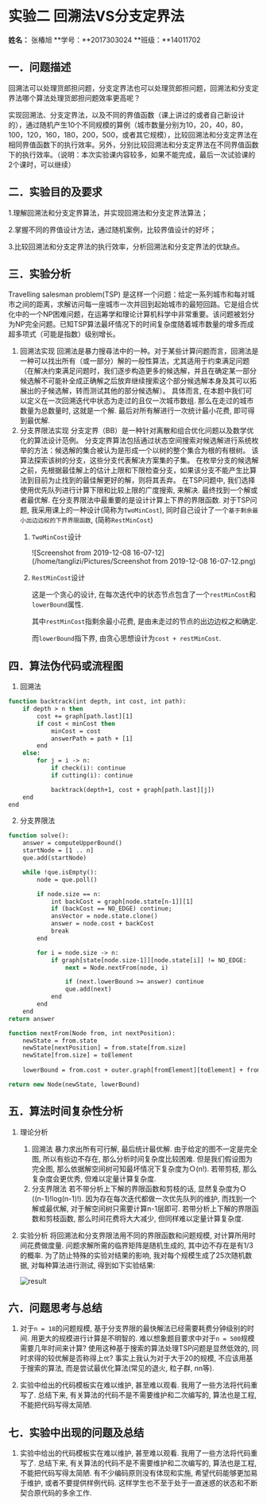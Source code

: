 # **实验二** **回溯法VS分支定界法**

**姓名：** 张椿旭   **学号：**2017303024   **班级：**14011702

## 一．问题描述

​	回溯法可以处理货郎担问题，分支定界法也可以处理货郎担问题，回溯法和分支定界法哪个算法处理货郎担问题效率更高呢？

​	实现回溯法、分支定界法，以及不同的界值函数（课上讲过的或者自己新设计的），通过随机产生10个不同规模的算例（城市数量分别为10，20，40，80，100，120，160，180，200，500，或者其它规模），比较回溯法和分支定界法在相同界值函数下的执行效率。另外，分别比较回溯法和分支定界法在不同界值函数下的执行效率。（说明：本次实验课内容较多，如果不能完成，最后一次试验课的2个课时，可以继续）

## 二．实验目的及要求

1.理解回溯法和分支定界算法，并实现回溯法和分支定界法算法；

2.掌握不同的界值设计方法，通过随机案例，比较界值设计的好坏；

3.比较回溯法和分支定界法的执行效率，分析回溯法和分支定界法的优缺点。

## 三．实验分析
Travelling salesman problem(TSP) 是这样一个问题：给定一系列城市和每对城市之间的距离，求解访问每一座城市一次并回到起始城市的最短回路。它是组合优化中的一个NP困难问题，在运筹学和理论计算机科学中非常重要。该问题被划分为NP完全问题。已知TSP算法最坏情况下的时间复杂度随着城市数量的增多而成超多项式（可能是指数）级别增长。 
1. 回溯法实现
	回溯法是暴力搜尋法中的一种。对于某些计算问题而言，回溯法是一种可以找出所有（或一部分）解的一般性算法，尤其适用于约束满足问题（在解决约束满足问题时，我们逐步构造更多的候选解，并且在确定某一部分候选解不可能补全成正确解之后放弃继续搜索这个部分候选解本身及其可以拓展出的子候选解，转而测试其他的部分候选解）。 
	具体而言, 在本题中我们可以定义在一次回溯迭代中状态为走过的且仅一次城市数组. 那么在走过的城市数量为总数量时, 这就是一个解. 最后对所有解进行一次统计最小花费, 即可得到最优解.
2. 分支界限法实现
	分支定界（BB）是一种针对离散和组合优化问题以及数学优化的算法设计范例。 分支定界算法包括通过状态空间搜索对候选解进行系统枚举的方法：候选解的集合被认为是形成一个以树的整个集合为根的有根树。 该算法探索该树的分支，这些分支代表解决方案集的子集。 在枚举分支的候选解之前，先根据最佳解上的估计上限和下限检查分支，如果该分支不能产生比算法到目前为止找到的最佳解更好的解，则将其丢弃。
	在TSP问题中, 我们选择使用优先队列进行计算下限和比较上限的广度搜索, 来解决. 最终找到一个解或者最优解.
	在分支界限法中最重要的是设计计算上下界的界限函数. 对于TSP问题, 我采用课上的一种设计(简称为`TwoMinCost`), 同时自己设计了一个`基于剩余最小出边边权的下界界限函数`, (简称`RestMinCost`)
	1. `TwoMinCost`设计

	   ![Screenshot from 2019-12-08 16-07-12](/home/tanglizi/Pictures/Screenshot from 2019-12-08 16-07-12.png)
	
	2. `RestMinCost`设计
	
	   这是一个贪心的设计, 在每次迭代中的状态节点包含了一个`restMinCost`和`lowerBound`属性.
	
	   其中`restMinCost`指剩余最小花费, 是由未走过的节点的出边边权之和确定.
	
	   而`lowerBound`指下界, 由贪心思想设计为`cost + restMinCost`.
	
	      

## 四．算法伪代码或流程图
1. 回溯法
```vb
function backtrack(int depth, int cost, int path):
	if depth > n then
		cost += graph[path.last][1]
		if cost < minCost then
			minCost = cost
			answerPath = path + [1]
		end
	else:
		for j = i -> n:
			if check(i): continue
			if cutting(i): continue

			backtrack(depth+1, cost + graph[path.last][j])
	end
end
```

2.  分支界限法
```vb
function solve():
    answer = computeUpperBound()
    startNode = [1 .. n]
    que.add(startNode)

    while !que.isEmpty():
        node = que.poll()

        if node.size == n:
            int backCost = graph[node.state[n-1]][1]
            if (backCost == NO_EDGE) continue;
            ansVector = node.state.clone()
            answer = node.cost + backCost
            break
        end

        for i = node.size -> n:
            if graph[state[node.size-1]][node.state[i]] != NO_EDGE:
                next = Node.nextFrom(node, i)

                if (next.lowerBound >= answer) continue
                que.add(next)
            end
        end
    end
return answer

function nextFrom(Node from, int nextPosition):
    newState = from.state
    newState[nextPosition] = from.state[from.size]
    newState[from.size] = toElement
    
    lowerBound = from.cost + outer.graph[fromElement][toElement] + from.restMinCost - outer.minOutEdgeCost[fromElement]

return new Node(newState, lowerBound)

```


## 五．算法时间复杂性分析
1. 理论分析
    1. 回溯法
        暴力求出所有可行解, 最后统计最优解. 由于给定的图不一定是完全图, 所以有些边不存在, 那么分析时间复杂度比较困难. 但是我们假设图为完全图, 那么依据解空间树可知最坏情况下复杂度为Ｏ(n!).
        若带剪枝, 那么复杂度会更优秀, 但难以定量计算复杂度.
    2. 分支界限法
        若不带分析上下解的界限函数和剪枝的话, 显然复杂度为Ｏ((n-1)!log(n-1)!). 因为存在每次迭代都做一次优先队列的维护, 而找到一个解或最优解, 对于解空间树只需要计算n-1层即可.
        若带分析上下解的界限函数和剪枝函数, 那么时间花费将大大减少, 但同样难以定量计算复杂度.
    
2. 实验分析
	将回溯法和分支界限法用不同的界限函数和问题规模, 对计算所用时间花费做度量. 问题求解所需的临界矩阵是随机生成的, 其中边不存在是有1/3的概率. 为了防止特殊的实验对结果的影响, 我对每个规模生成了25次随机数据, 对每种算法进行测试, 得到如下实验结果:
	
	![result](/home/tanglizi/Experiments/algorithms/lab/2/result.png)

## 六．问题思考与总结

1. 对于`n = 18`的问题规模, 基于分支界限的最快解法已经需要耗费分钟级别的时间. 用更大的规模进行计算是不明智的. 难以想象题目要求中对于`n = 500`规模需要几年时间来计算? 使用这种基于搜索的算法处理TSP问题是显然低效的, 同时求得的较优解是否称得上`优`? 事实上我认为对于大于20的规模, 不应该用基于搜索的算法, 而是尝试最优化算法(常见的退火, 粒子群, nn等).

2. 实验中给出的代码模板实在难以维护, 甚至难以观看. 我用了一些方法将代码重写了. 总结下来, 有关算法的代码不是不需要维护和二次编写的, 算法也是工程, 不能把代码写得太简陋.  



## 七．实验中出现的问题及总结

1. 实验中给出的代码模板实在难以维护, 甚至难以观看. 我用了一些方法将代码重写了. 总结下来, 有关算法的代码不是不需要维护和二次编写的, 算法也是工程, 不能把代码写得太简陋.  有不少编码原则没有体现和实施, 希望代码能够更加易于维护, 或者不要提供样例代码. 这样学生也不至于处于一直迷惑的状态和不断契合原代码的多余工作.